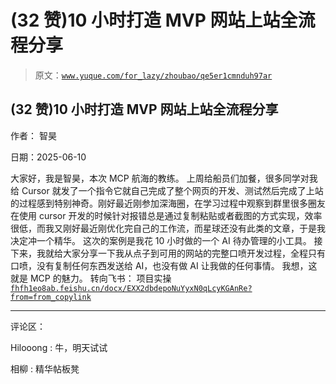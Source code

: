 # (32 赞)10 小时打造 MVP 网站上站全流程分享

> 原文：[`www.yuque.com/for_lazy/zhoubao/qe5er1cmnduh97ar`](https://www.yuque.com/for_lazy/zhoubao/qe5er1cmnduh97ar)

## (32 赞)10 小时打造 MVP 网站上站全流程分享

作者： 智昊

日期：2025-06-10

大家好，我是智昊，本次 MCP 航海的教练。
上周给船员们加餐，很多同学对我给 Cursor 就发了一个指令它就自己完成了整个网页的开发、测试然后完成了上站的过程感到特别神奇。刚好最近刚参加深海圈，在学习过程中观察到群里很多圈友在使用 cursor 开发的时候针对报错总是通过复制粘贴或者截图的方式实现，效率很低，而我又刚好最近刚优化完自己的工作流，而星球还没有此类的文章，于是我决定冲一个精华。
这次的案例是我花 10 小时做的一个 AI 待办管理的小工具。
接下来，我就给大家分享一下我从点子到可用的网站的完整口喷开发过程，全程只有口喷，没有复制任何东西发送给 AI，也没有做 AI 让我做的任何事情。
我想，这就是 MCP 的魅力。 转向飞书： 项目实操 [`fhfh1eo8ab.feishu.cn/docx/EXX2dbdepoNuYyxN0qLcyKGAnRe?from=from_copylink`](https://fhfh1eo8ab.feishu.cn/docx/EXX2dbdepoNuYyxN0qLcyKGAnRe?from=from_copylink)

* * *

评论区：

Hilooong : 牛，明天试试

相柳 : 精华帖板凳